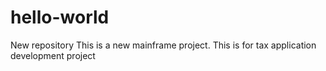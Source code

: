 # hello-world
New repository
This is a new mainframe project. This is for tax application development project 
